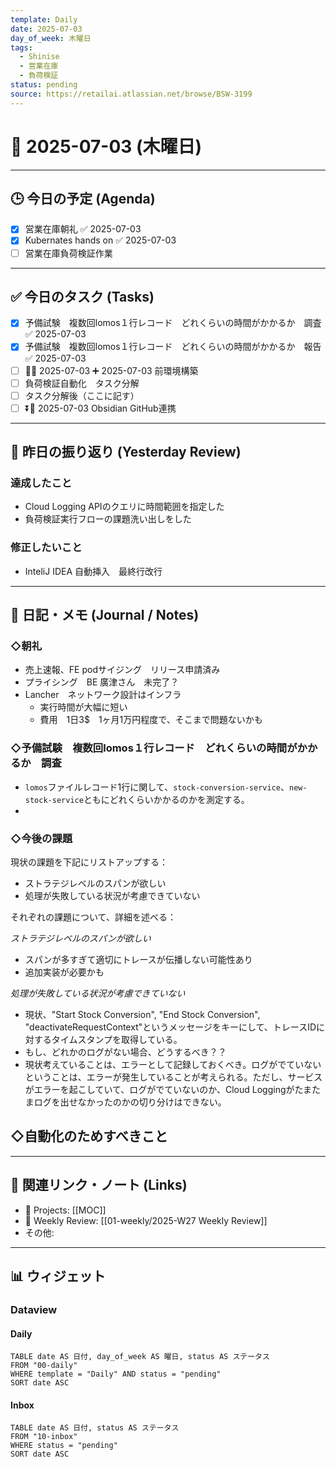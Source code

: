 ```yaml
---
template: Daily
date: 2025-07-03
day_of_week: 木曜日
tags:
  - Shinise
  - 営業在庫
  - 負荷検証
status: pending
source: https://retailai.atlassian.net/browse/BSW-3199
---
```


# 📅 2025-07-03 (木曜日)

---

## 🕒 今日の予定 (Agenda)
- [x] 営業在庫朝礼 ✅ 2025-07-03
- [x] Kubernates hands on ✅ 2025-07-03
- [ ] 営業在庫負荷検証作業

---

## ✅ 今日のタスク (Tasks)
- [x] 予備試験　複数回lomos１行レコード　どれくらいの時間がかかるか　調査 ✅ 2025-07-03
- [x] 予備試験　複数回lomos１行レコード　どれくらいの時間がかかるか　報告 ✅ 2025-07-03
- [ ] 🔽📅 2025-07-03 ➕ 2025-07-03 前環境構築
- [ ] 負荷検証自動化　タスク分解
- [ ] タスク分解後（ここに記す）
- [ ] ⏬📅 2025-07-03 Obsidian GitHub連携

---

## 🔄 昨日の振り返り (Yesterday Review)
### 達成したこと
- Cloud Logging APIのクエリに時間範囲を指定した
- 負荷検証実行フローの課題洗い出しをした
### 修正したいこと
- InteliJ IDEA 自動挿入　最終行改行
---

## 📝 日記・メモ (Journal / Notes)

### ◇朝礼
- 売上速報、FE podサイジング　リリース申請済み
- プライシング　BE 廣津さん　未完了？
- Lancher　ネットワーク設計はインフラ
	- 実行時間が大幅に短い
	- 費用　1日3$　1ヶ月1万円程度で、そこまで問題ないかも

### ◇予備試験　複数回lomos１行レコード　どれくらいの時間がかかるか　調査
- `lomos`ファイルレコード1行に関して、`stock-conversion-service`、`new-stock-service`ともにどれくらいかかるのかを測定する。
- 



### ◇今後の課題
現状の課題を下記にリストアップする：
- ストラテジレベルのスパンが欲しい
- 処理が失敗している状況が考慮できていない

それぞれの課題について、詳細を述べる：

*ストラテジレベルのスパンが欲しい*
- スパンが多すぎて適切にトレースが伝播しない可能性あり
- 追加実装が必要かも

*処理が失敗している状況が考慮できていない*
- 現状、"Start Stock Conversion", "End Stock Conversion", "deactivateRequestContext"というメッセージをキーにして、トレースIDに対するタイムスタンプを取得している。
- もし、どれかのログがない場合、どうするべき？？
- 現状考えていることは、エラーとして記録しておくべき。ログがでていないということは、エラーが発生していることが考えられる。ただし、サービスがエラーを起こしていて、ログがでていないのか、Cloud Loggingがたまたまログを出せなかったのかの切り分けはできない。

◇自動化のためすべきこと
- 



---

## 🔗 関連リンク・ノート (Links)
- 📂 Projects: [[MOC]]
- 📂 Weekly Review: [[01-weekly/2025-W27 Weekly Review]]
- その他: 

---

## 📊 ウィジェット

### Dataview

#### Daily

```dataview
TABLE date AS 日付, day_of_week AS 曜日, status AS ステータス
FROM "00-daily"
WHERE template = "Daily" AND status = "pending"
SORT date ASC
```

#### Inbox
```dataview
TABLE date AS 日付, status AS ステータス
FROM "10-inbox"
WHERE status = "pending"
SORT date ASC
```
